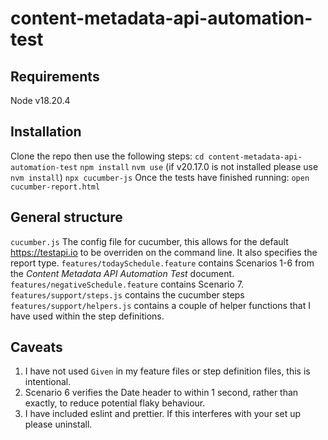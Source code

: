 # content-metadata-api-automation-test
## Requirements
Node v18.20.4
## Installation
Clone the repo then use the following steps:
`cd content-metadata-api-automation-test`
`npm install`
`nvm use` (if v20.17.0 is not installed please use `nvm install`)
`npx cucumber-js`
Once the tests have finished running:
`open cucumber-report.html`
## General structure
`cucumber.js` The config file for cucumber, this allows for the default https://testapi.io to be overriden on the command line. It also specifies the report type.
`features/todaySchedule.feature` contains Scenarios 1-6 from the _Content Metadata API Automation Test_ document.
`features/negativeSchedule.feature` contains Scenario 7.
`features/support/steps.js` contains the cucumber steps
`features/support/helpers.js` contains a couple of helper functions that I have used within the step definitions.
## Caveats
1. I have not used `Given` in my feature files or step definition files, this is intentional.
2. Scenario 6 verifies the Date header to within 1 second, rather than exactly, to reduce potential flaky behaviour.
3. I have included eslint and prettier. If this interferes with your set up please uninstall.
